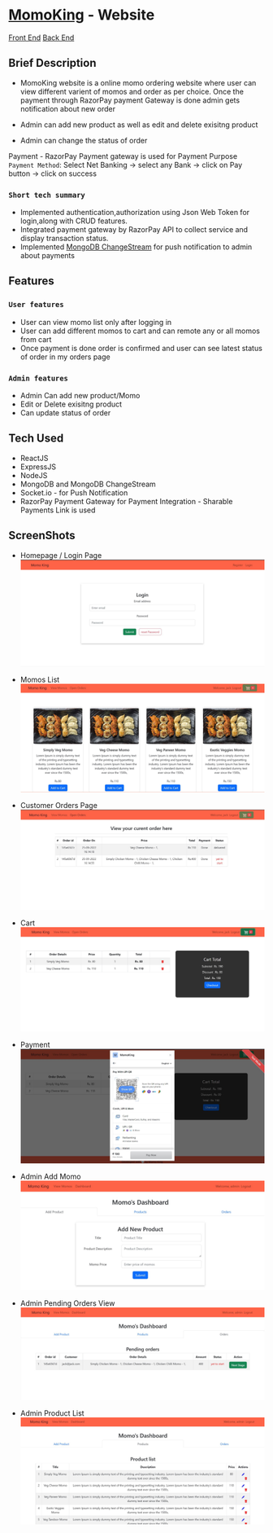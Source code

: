 # [MomoKing](https://momoking.netlify.app/) - Website

  [Front End](https://github.com/vishal-coder/Momo-Ordering-App-Frontend)
  [Back End](https://github.com/vishal-coder/Momo-Ordering-App-Backend)

## Brief Description

- MomoKing website is a  online momo ordering website where user can view different varient of momos and order as per choice.
Once the payment through RazorPay payment Gateway is done admin gets notification about new order

- Admin can add new product as well as edit and delete exisitng product
- Admin can change the status of order 


Payment - RazorPay Payment gateway is used for Payment Purpose
`Payment Method`:
Select Net Banking -> select any Bank -> click on Pay button -> click on success

### `Short tech summary`
  - Implemented authentication,authorization using Json Web Token for login,along with CRUD features.
  - Integrated payment gateway by RazorPay API to collect service and display transaction status.
  - Implemented [MongoDB ChangeStream](https://www.mongodb.com/docs/manual/changeStreams) for push notification to admin about payments
  


## Features

### `User features`
  - User can view momo list only after logging in 
  - User can add different momos to cart and can remote any or all momos from cart
  - Once payment is done order is confirmed and user can see latest status of order in my orders page  
  

### `Admin features`
  - Admin Can add new product/Momo
  - Edit or Delete exisitng product
  - Can update status of order
 
  
## Tech Used
  - ReactJS
  - ExpressJS
  - NodeJS
  - MongoDB and MongoDB ChangeStream
  - Socket.io - for Push Notification
  - RazorPay Payment Gateway for Payment Integration - Sharable Payments Link is used

## ScreenShots
- Homepage / Login Page
![Homepage](/ScreenShots/Home.JPG "Homepage")

- Momos List 
![Momos List ](/ScreenShots/MomoList.JPG "Momos List ")

- Customer Orders Page
![Customer Orders Page](/ScreenShots/CustomerOrdersPage.JPG "Customer Orders Page")

- Cart 
![Cart](/ScreenShots/Cart.JPG "Cart View")

- Payment
![Payment](/ScreenShots/Payment.JPG "Payment")

- Admin Add Momo 
![Add Momo ](/ScreenShots/AddMomo.JPG "Add Momo ")

- Admin Pending Orders View
![Admin Pending Orders](/ScreenShots/AdminPendingOrders.JPG "Admin Pending Orders")

- Admin Product List
![Admin Product List](/ScreenShots/AdminProductList.JPG "Admin Product List")








